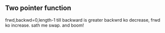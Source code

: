 ## Two pointer function

frwd,backwd=0,length-1
till backward is greater
backwrd ko decrease, frwd ko increase. sath me swap.
and boom!
